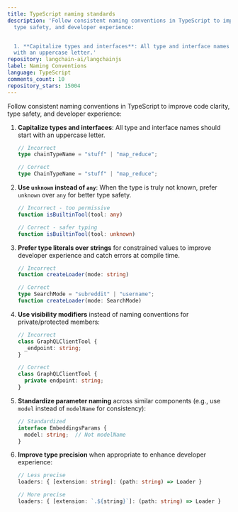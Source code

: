 ```yaml
---
title: TypeScript naming standards
description: 'Follow consistent naming conventions in TypeScript to improve code clarity,
  type safety, and developer experience:


  1. **Capitalize types and interfaces**: All type and interface names should start
  with an uppercase letter.'
repository: langchain-ai/langchainjs
label: Naming Conventions
language: TypeScript
comments_count: 10
repository_stars: 15004
---
```


Follow consistent naming conventions in TypeScript to improve code clarity, type safety, and developer experience:

1. **Capitalize types and interfaces**: All type and interface names should start with an uppercase letter.
   ```typescript
   // Incorrect
   type chainTypeName = "stuff" | "map_reduce";
   
   // Correct
   type ChainTypeName = "stuff" | "map_reduce";
   ```

2. **Use `unknown` instead of `any`**: When the type is truly not known, prefer `unknown` over `any` for better type safety.
   ```typescript
   // Incorrect - too permissive
   function isBuiltinTool(tool: any)
   
   // Correct - safer typing
   function isBuiltinTool(tool: unknown)
   ```

3. **Prefer type literals over strings** for constrained values to improve developer experience and catch errors at compile time.
   ```typescript
   // Incorrect
   function createLoader(mode: string)
   
   // Correct
   type SearchMode = "subreddit" | "username";
   function createLoader(mode: SearchMode)
   ```

4. **Use visibility modifiers** instead of naming conventions for private/protected members:
   ```typescript
   // Incorrect
   class GraphQLClientTool {
     _endpoint: string;
   }
   
   // Correct
   class GraphQLClientTool {
     private endpoint: string;
   }
   ```

5. **Standardize parameter naming** across similar components (e.g., use `model` instead of `modelName` for consistency):
   ```typescript
   // Standardized
   interface EmbeddingsParams {
     model: string;  // Not modelName
   }
   ```

6. **Improve type precision** when appropriate to enhance developer experience:
   ```typescript
   // Less precise
   loaders: { [extension: string]: (path: string) => Loader }
   
   // More precise
   loaders: { [extension: `.${string}`]: (path: string) => Loader }
   ```
